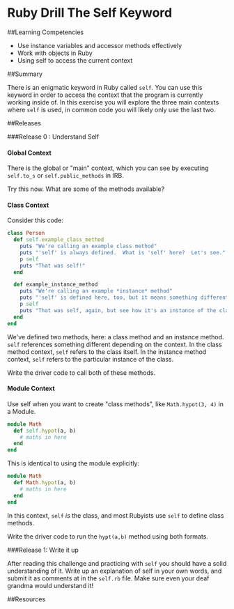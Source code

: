 # Ruby Drill The Self Keyword 
 
##Learning Competencies 

* Use instance variables and accessor methods effectively
* Work with objects in Ruby
* Using self to access the current context

##Summary 

 There is an enigmatic keyword in Ruby called `self`. You can use this keyword in order to access the context that the program is currently working inside of.  In this exercise you will explore the three main contexts where `self` is used, in common code you will likely only use the last two. 


##Releases

###Release 0 : Understand Self

#### Global Context

There is the global or "main" context, which you can see by executing `self.to_s` or `self.public_methods` in IRB.

Try this now.  What are some of the methods available? 

#### Class Context

Consider this code:

```ruby
class Person
  def self.example_class_method
    puts "We're calling an example class method"
    puts "'self' is always defined.  What is 'self' here?  Let's see."
    p self
    puts "That was self!"
  end

  def example_instance_method
    puts "We're calling an example *instance* method"
    puts "'self' is defined here, too, but it means something different."
    p self
    puts "That was self, again, but see how it's an instance of the class."
  end
end
```

We've defined two methods, here: a class method and an instance method.  `self` references something different depending on the context.  In the class method context, `self` refers to the class itself.  In the instance method context, `self` refers to the particular instance of the class.

Write the driver code to call both of these methods.

#### Module Context

Use self when you want to create "class methods", like `Math.hypot(3, 4)` in a Module. 

```ruby
module Math
  def self.hypot(a, b)
    # maths in here
  end
end
```

This is identical to using the module explicitly:

```ruby
module Math
  def Math.hypot(a, b)
    # maths in here
  end
end
```

In this context, `self` _is_ the class, and most Rubyists use `self` to define class methods.

Write the driver code to run the `hypt(a,b)` method using both formats.

###Release 1: Write it up

After reading this challenge and practicing with `self` you should have a solid understanding of it. Write up an explanation of self in your own words, and submit it as comments at in the `self.rb` file.  Make sure even your deaf grandma would understand it!

<!-- ##Optimize Your Learning  -->

##Resources